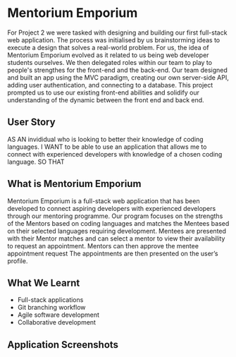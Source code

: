 # Mentorium Emporium

For Project 2 we were tasked with designing and building our first full-stack web application. The process was initialised by us brainstorming ideas to execute a design that solves a real-world problem. For us, the idea of Mentorium Emporium evolved as it related to us being web developer students ourselves. We then delegated roles within our team to play to people's strengthes for the front-end and the back-end. Our team designed and built an app using the MVC paradigm, creating our own server-side API, adding user authentication, and connecting to a database. This project prompted us to use our existing front-end abilities and solidify our understanding of the dynamic between the front end and back end.

## User Story
AS AN invididual who is looking to better their knowledge of coding languages.
I WANT to be able to use an application that allows me to connect with experienced developers with knowledge of a chosen coding language.
SO THAT

## What is Mentorium Emporium
Mentorium Emporium is a full-stack web application that has been developed to connect aspiring developers with experienced developers through our mentoring programme. Our program focuses on the strengths of the Mentors based on coding languages and matches the Mentees based on their selected languages requiring development. Mentees are presented with their Mentor matches and can select a mentor to view their availability to request an appointment. Mentors can then approve the mentee appointment request The appointments are then presented on the user’s profile.

## What We Learnt
* Full-stack applications
* Git branching workflow
* Agile software development
* Collaborative development

## Application Screenshots